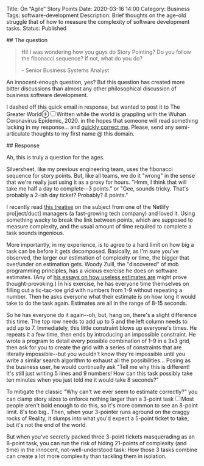 Title: On “Agile” Story Points
Date: 2020-03-16 14:00
Category: Business
Tags: software-development
Description: Brief thoughts on the age-old struggle that of how to measure the complexity of software development tasks.
Status: Published

<section markdown="1">
## The question
<blockquote><p>Hi! I was wondering how you guys do Story Pointing? Do you follow the fibonacci sequence? If not, what do you do?
<footer>- Senior Business Systems Analyst</footer></blockquote>

An innocent-enough question, yes? But this question has created more bitter discussions than almost any other philosophical discussion of business software development.

I dashed off this quick email in response, but wanted to post it to The Greater World<label for="mn-corona" class="margin-toggle">&#8853;</label><input type="checkbox" id="mn-corona" class="margin-toggle"><span class="marginnote">Written while the world is grappling with the Wuhan Coronavirus Epidemic, 2020.</span> in the hopes that someone will read something lacking in my response... and [quickly correct me](https://www.xkcd.com/386/). Please, send any semi-articulate thoughts to my first name @ this domain.
</section>
<section markdown="1">
## Response

 Ah, this is truly a question for the ages.

Silversheet, like my previous engineering team, uses the fibonacci sequence for story points. But, like all teams, we do it "wrong" in the sense that we're really just using it as a proxy for hours. "Hmm, I think that will take me half a day to complete--3 points." or "Gee, sounds tricky. That's probably a 2-ish day ticket? Probably? 8 points."

I recently read [this treatise](https://fberriman.com/2020/01/22/fruit-salad-a-scrum-estimation-scale/) on the subject from one of the Netlify pro[ject/duct] managers (a fast-growing tech company) and loved it. Using something wacky to break the link between points, which are supposed to measure complexity, and the usual amount of time required to complete a task sounds ingenious.

More importantly, in my experience, is to agree to a hard limit on how big a task can be before it gets decomposed. Basically, as I'm sure you've observed, the larger our estimation of complexity or time, the bigger that over/under on estimation gets. Woody Zuill, the "discovered" of mob programming principles, has a vicious exercise he does on software estimates. (Any of [his essays on how useless estimates are](http://zuill.us/WoodyZuill/category/no-estimating/) might prove thought-provoking.) In his exercise, he has everyone time themselves on filling out a tic-tac-toe grid with numbers from 1-9 without repeating a number. Then he asks everyone what their estimate is on how long it would take to do the task again. Estimates are all in the range of 8-15 seconds.

So he has everyone do it again--oh, but, hang on, there's a slight difference this time. The top row needs to add up to 5 and the left column needs to add up to 7. Immediately, this little constraint blows up everyone's times. He repeats it a few time, then ends by introducing an impossible constraint. He wrote a program to detail every possible combination of 1-9 in a 3x3 grid, then ask for you to create the grid with a series of constraints that are literally impossible--but you wouldn't know they're impossible until you write a similar search algorithm to exhaust all the possibilities... Posing as the business user, he would continually ask "Tell me why this is different! It's still just writing 5 lines and 9 numbers! How can this task possibly take ten minutes when you just told me it would take 8 seconds?"

To mitigate the classic "Why can't we ever seem to estimate correctly?" you can clamp story sizes to enforce nothing larger than a 3-point task<label for="sn-cowards" class="margin-toggle sidenote-number"></label><input type="checkbox" id="sn-cowards" class="margin-toggle"><span class="sidenote">Most people aren't bold enough to do this, so it's more common to see an 8-point limit. 8's too big.</span>. Then, when your 3-pointer runs aground on the craggy rocks of Reality, it slumps into what you'd expect a 5-point ticket to take, but it's not the end of the world.

But when you've secretly packed three 3-point tickets masquerading as an 8-point task, you can run the risk of hiding 21-points of complexity (and time) in the innocent, not-well-understood task: How those 3 tasks combine can create a lot more complexity than tackling them in isolation.
</section>
